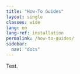 ```yaml
---
title: "How-To Guides"
layout: single
classes: wide
lang: en
lang-ref: installation
permalink: /how-to-guides/
sidebar:
  nav: "docs"
---
```


Test.
